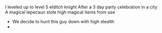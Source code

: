 
I leveled up to level 5 elditch knight
After a 3 day party celebration in a city
A magical lepecaun stole high magical items from use
- We decide to hunt this guy down with high stealth
- 